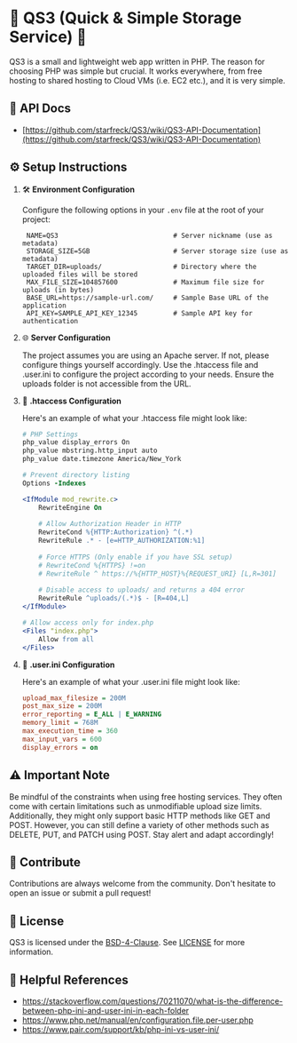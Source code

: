 # 🚀 QS3 (Quick & Simple Storage Service) 📁

QS3 is a small and lightweight web app written in PHP. The reason for choosing PHP was simple but crucial. It works everywhere, from free hosting to shared hosting to Cloud VMs (i.e. EC2 etc.), and it is very simple.

## 📕 API Docs
- [https://github.com/starfreck/QS3/wiki/QS3-API-Documentation](https://github.com/starfreck/QS3/wiki/QS3-API-Documentation)
## ⚙️ Setup Instructions

1. 🛠️ **Environment Configuration**

   Configure the following options in your `.env` file at the root of your project:

   ```env    
    NAME=QS3                             # Server nickname (use as metadata)
    STORAGE_SIZE=5GB                     # Server storage size (use as metadata)
    TARGET_DIR=uploads/                  # Directory where the uploaded files will be stored
    MAX_FILE_SIZE=104857600              # Maximum file size for uploads (in bytes)
    BASE_URL=https://sample-url.com/     # Sample Base URL of the application
    API_KEY=SAMPLE_API_KEY_12345         # Sample API key for authentication
    ```

2. 🌐 **Server Configuration**

    The project assumes you are using an Apache server. If not, please configure things yourself accordingly.
    Use the .htaccess file and .user.ini to configure the project according to your needs. Ensure the uploads folder is not accessible from the URL.

3. 📝 **.htaccess Configuration**

    Here's an example of what your .htaccess file might look like:
    
    ```apache
    # PHP Settings
    php_value display_errors On
    php_value mbstring.http_input auto
    php_value date.timezone America/New_York
    
    # Prevent directory listing
    Options -Indexes
    
    <IfModule mod_rewrite.c>
        RewriteEngine On
        
        # Allow Authorization Header in HTTP
        RewriteCond %{HTTP:Authorization} ^(.*)
        RewriteRule .* - [e=HTTP_AUTHORIZATION:%1]
        
        # Force HTTPS (Only enable if you have SSL setup)
        # RewriteCond %{HTTPS} !=on
        # RewriteRule ^ https://%{HTTP_HOST}%{REQUEST_URI} [L,R=301]
        
        # Disable access to uploads/ and returns a 404 error
        RewriteRule ^uploads/(.*)$ - [R=404,L]
    </IfModule>    
    
    # Allow access only for index.php
    <Files "index.php">
        Allow from all
    </Files>
    ```
4. 🔧 **.user.ini Configuration**

    Here's an example of what your .user.ini file might look like:

    ```ini
    upload_max_filesize = 200M
    post_max_size = 200M
    error_reporting = E_ALL | E_WARNING
    memory_limit = 768M
    max_execution_time = 360
    max_input_vars = 600
    display_errors = on
    ```
## ⚠️ Important Note

Be mindful of the constraints when using free hosting services. They often come with certain limitations such as unmodifiable upload size limits. Additionally, they might only support basic HTTP methods like GET and POST. However, you can still define a variety of other methods such as DELETE, PUT, and PATCH using POST. Stay alert and adapt accordingly!

## 🤝 Contribute

Contributions are always welcome from the community. Don't hesitate to open an issue or submit a pull request!

## 📄 License

QS3 is licensed under the [BSD-4-Clause](https://en.wikipedia.org/wiki/BSD_licenses). See [LICENSE](./LICENSE) for more information.

## 🔗 Helpful References
- https://stackoverflow.com/questions/70211070/what-is-the-difference-between-php-ini-and-user-ini-in-each-folder
- https://www.php.net/manual/en/configuration.file.per-user.php
- https://www.pair.com/support/kb/php-ini-vs-user-ini/

